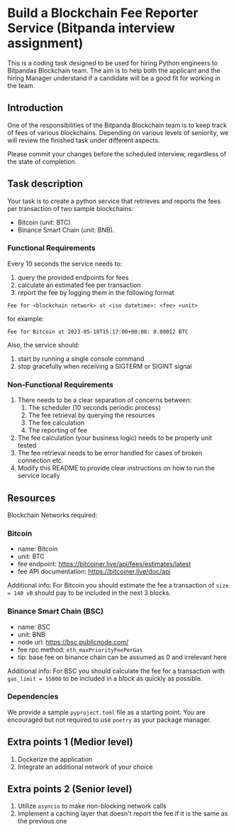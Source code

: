 # Build a Blockchain Fee Reporter Service (Bitpanda interview assignment)

This is a coding task designed to be used for hiring Python engineers to Bitpandas Blockchain team. The aim is to help 
both the applicant and the hiring Manager understand if a candidate will be a good fit for working in the team. 

## Introduction
One of the responsibilities of the Bitpanda Blockchain team is to keep track of fees of various blockchains.
Depending on various levels of seniority, we will review the finished task under different aspects. 

Please commit your changes before the scheduled interview, regardless of the state of completion. 

## Task description
Your task is to create a python service that retrieves and reports the fees per transaction of two sample blockchains:
* Bitcoin (unit: BTC)
* Binance Smart Chain (unit: BNB).

### Functional Requirements
Every 10 seconds the service needs to:
1. query the provided endpoints for fees
2. calculate an estimated fee per transaction
3. report the fee by logging them in the following format
```
Fee for <blockchain network> at <iso datetime>: <fee> <unit>
```
for example:
```
Fee for Bitcoin at 2023-05-18T15:17:00+00:00: 0.00012 BTC
```

Also, the service should:
1. start by running a single console command
2. stop gracefully when receiving a SIGTERM or SIGINT signal

### Non-Functional Requirements
1. There needs to be a clear separation of concerns between:
   1. The scheduler (10 seconds periodic process)
   2. The fee retrieval by querying the resources
   3. The fee calculation
   4. The reporting of fee
2. The fee calculation (your business logic) needs to be properly unit tested
3. The fee retrieval needs to be error handled for cases of broken connection etc.
4. Modify this README to provide clear instructions on how to run the service locally

## Resources

Blockchain Networks required:

### Bitcoin
- name: Bitcoin
- unit: BTC
- fee endpoint: https://bitcoiner.live/api/fees/estimates/latest
- fee API documentation: https://bitcoiner.live/doc/api

Additional info: For Bitcoin you should estimate the fee a transaction of `size = 140 vB` should pay
to be included in the next 3 blocks.

### Binance Smart Chain (BSC)
- name: BSC
- unit: BNB
- node url: https://bsc.publicnode.com/
- fee rpc method: `eth_maxPriorityFeePerGas`
- tip: base fee on binance chain can be assumed as 0 and irrelevant here

Additional info: For BSC you should calculate the fee for a transaction with `gas_limit = 55000` to be included
in a block as quickly as possible.

### Dependencies
We provide a sample `pyproject.toml` file as a starting point. You are encouraged but not required to use `poetry`
as your package manager.

## Extra points 1 (Medior level)
1. Dockerize the application
2. Integrate an additional network of your choice

## Extra points 2 (Senior level)
1. Utilize `asyncio` to make non-blocking network calls
2. Implement a caching layer that doesn't report the fee if it is the same as the previous one
